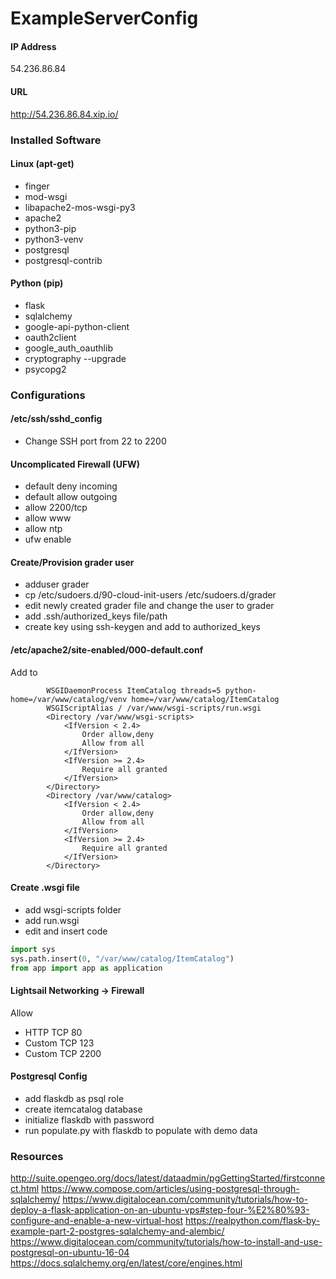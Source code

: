 # ExampleServerConfig

#### IP Address
54.236.86.84

#### URL
http://54.236.86.84.xip.io/

### Installed Software
#### Linux (apt-get)
- finger
- mod-wsgi
- libapache2-mos-wsgi-py3
- apache2
- python3-pip
- python3-venv
- postgresql
- postgresql-contrib

#### Python (pip)
- flask
- sqlalchemy
- google-api-python-client
- oauth2client
- google_auth_oauthlib
- cryptography --upgrade
- psycopg2
### Configurations
#### /etc/ssh/sshd_config
- Change SSH port from 22 to 2200

#### Uncomplicated Firewall (UFW)
- default deny incoming
- default allow outgoing
- allow 2200/tcp
- allow www
- allow ntp
- ufw enable

#### Create/Provision grader user
- adduser grader
- cp /etc/sudoers.d/90-cloud-init-users /etc/sudoers.d/grader
- edit newly created grader file and change the user to grader
- add .ssh/authorized_keys file/path
- create key using ssh-keygen and add to authorized_keys

#### /etc/apache2/site-enabled/000-default.conf
Add to <VirtualHost>
```
        WSGIDaemonProcess ItemCatalog threads=5 python-home=/var/www/catalog/venv home=/var/www/catalog/ItemCatalog
        WSGIScriptAlias / /var/www/wsgi-scripts/run.wsgi
        <Directory /var/www/wsgi-scripts>
            <IfVersion < 2.4>
                Order allow,deny
                Allow from all
            </IfVersion>
            <IfVersion >= 2.4>
                Require all granted
            </IfVersion>
        </Directory>
        <Directory /var/www/catalog>
            <IfVersion < 2.4>
                Order allow,deny
                Allow from all
            </IfVersion>
            <IfVersion >= 2.4>
                Require all granted
            </IfVersion>
        </Directory>
```

#### Create .wsgi file
- add wsgi-scripts folder
- add run.wsgi
- edit and insert code
``` python
import sys
sys.path.insert(0, "/var/www/catalog/ItemCatalog")
from app import app as application
```

#### Lightsail Networking -> Firewall
Allow
- HTTP TCP 80
- Custom TCP 123
- Custom TCP 2200

#### Postgresql Config
- add flaskdb as psql role
- create itemcatalog database
- initialize flaskdb with password
- run populate.py with flaskdb to populate with demo data

### Resources
http://suite.opengeo.org/docs/latest/dataadmin/pgGettingStarted/firstconnect.html
https://www.compose.com/articles/using-postgresql-through-sqlalchemy/
https://www.digitalocean.com/community/tutorials/how-to-deploy-a-flask-application-on-an-ubuntu-vps#step-four-%E2%80%93-configure-and-enable-a-new-virtual-host
https://realpython.com/flask-by-example-part-2-postgres-sqlalchemy-and-alembic/
https://www.digitalocean.com/community/tutorials/how-to-install-and-use-postgresql-on-ubuntu-16-04
https://docs.sqlalchemy.org/en/latest/core/engines.html
